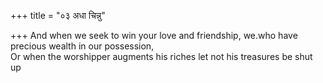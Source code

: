 +++
title = "०३ अधा चिन्नु"

+++
And when we seek to win your love and friendship, we.who have precious wealth in our possession,  
     Or when the worshipper augments his riches let not his treasures be shut up
